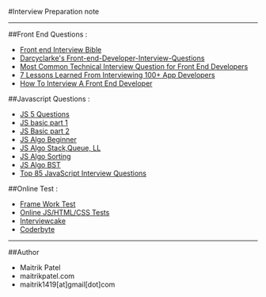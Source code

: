 #Interview Preparation note

---

##Front End Questions :

- [Front end Interview Bible](http://www.thatjsdude.com/interview) 
- [Darcyclarke's Front-end-Developer-Interview-Questions](https://github.com/darcyclarke/Front-end-Developer-Interview-Questions) 
- [Most Common Technical Interview Question for Front End Developers](http://www.frontendjournal.com/most-common-technical-interview-question-for-frontend-developers)
- [7 Lessons Learned From Interviewing 100+ App Developers](https://medium.com/@stevepyoung/7-lessons-learned-from-interviewing-100-app-developers-fee26e0dec97)
- [How To Interview A Front End Developer](http://ilikekillnerds.com/2014/09/how-to-interview-a-front-end-developer-and-how-to-prepare-for-a-front-end-developer-interview/)

##Javascript Questions :

- [JS 5 Questions](https://medium.com/humans-create-software/how-do-you-judge-a-javascript-programmer-by-only-5-questions-f2abdf7dfd4a)
- [JS basic part 1](http://www.thatjsdude.com/interview/js2.html)
- [JS Basic part 2](http://www.thatjsdude.com/interview/dom.html)
- [JS Algo Beginner](http://www.thatjsdude.com/interview/js1.html)
- [JS Algo Stack,Queue, LL](http://www.thatjsdude.com/interview/linkedList.html)
- [JS Algo Sorting](http://khan4019.github.io/front-end-Interview-Questions/sort.html)
- [JS Algo BST](http://khan4019.github.io/front-end-Interview-Questions/bst.html)
- [Top 85 JavaScript Interview Questions](http://career.guru99.com/top-85-javascript-interview-questions) 


##Online Test :

- [Frame Work Test](http://dedesigntheweb.com) 
- [Online JS/HTML/CSS Tests](https://sitthetest.com/tests) 
- [Interviewcake](https://www.interviewcake.com) 
- [Coderbyte](http://coderbyte.com) 

---
##Author

- Maitrik Patel
- maitrikpatel.com
- maitrik1419[at]gmail[dot]com